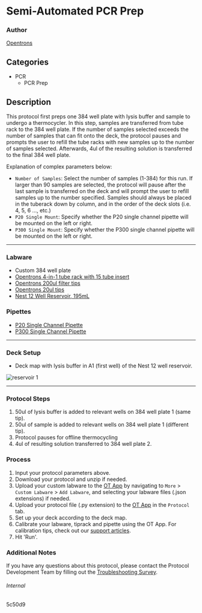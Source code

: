 # Semi-Automated PCR Prep

### Author
[Opentrons](https://opentrons.com/)

## Categories
* PCR
	* PCR Prep

## Description
This protocol first preps one 384 well plate with lysis buffer and sample to undergo a thermocycler. In this step, samples are transferred from tube rack to the 384 well plate. If the number of samples selected exceeds the number of samples that can fit onto the deck, the protocol pauses and prompts the user to refill the tube racks with new samples up to the number of samples selected. Afterwards, 4ul of the resulting solution is transferred to the final 384 well plate.

Explanation of complex parameters below:
* `Number of Samples`: Select the number of samples (1-384) for this run. If larger than 90 samples are selected, the protocol will pause after the last sample is transferred on the deck and will prompt the user to refill samples up to the number specified. Samples should always be placed in the tuberack down by column, and in the order of the deck slots (i.e. 4, 5, 6 ..., etc.)
* `P20 Single Mount`: Specify whether the P20 single channel pipette will be mounted on the left or right.
* `P300 Single Mount`: Specify whether the P300 single channel pipette will be mounted on the left or right.


---

### Labware
* Custom 384 well plate
* [Opentrons 4-in-1 tube rack with 15 tube insert](https://shop.opentrons.com/collections/racks-and-adapters/products/tube-rack-set-1)
* [Opentrons 200ul filter tips](https://shop.opentrons.com/collections/opentrons-tips)
* [Opentrons 20ul tips](https://shop.opentrons.com/collections/opentrons-tips)
* [Nest 12 Well Reservoir, 195mL](https://shop.opentrons.com/collections/reservoirs/products/nest-12-well-reservoir-15-ml)

### Pipettes
* [P20 Single Channel Pipette](https://shop.opentrons.com/collections/ot-2-robot/products/single-channel-electronic-pipette)
* [P300 Single Channel Pipette](https://shop.opentrons.com/collections/ot-2-robot/products/single-channel-electronic-pipette)

---

### Deck Setup
* Deck map with lysis buffer in A1 (first well) of the Nest 12 well reservoir.

![reservoir 1](https://opentrons-protocol-library-website.s3.amazonaws.com/custom-README-images/5c50d9/Screen+Shot+2021-08-26+at+3.26.46+PM.png)

---

### Protocol Steps
1. 50ul of lysis buffer is added to relevant wells on 384 well plate 1 (same tip).
2. 50ul of sample is added to relevant wells on 384 well plate 1 (different tip).
3. Protocol pauses for offline thermocycling
4. 4ul of resulting solution transferred to 384 well plate 2.


### Process
1. Input your protocol parameters above.
2. Download your protocol and unzip if needed.
3. Upload your custom labware to the [OT App](https://opentrons.com/ot-app) by navigating to `More` > `Custom Labware` > `Add Labware`, and selecting your labware files (.json extensions) if needed.
4. Upload your protocol file (.py extension) to the [OT App](https://opentrons.com/ot-app) in the `Protocol` tab.
5. Set up your deck according to the deck map.
6. Calibrate your labware, tiprack and pipette using the OT App. For calibration tips, check out our [support articles](https://support.opentrons.com/en/collections/1559720-guide-for-getting-started-with-the-ot-2).
7. Hit 'Run'.

### Additional Notes
If you have any questions about this protocol, please contact the Protocol Development Team by filling out the [Troubleshooting Survey](https://protocol-troubleshooting.paperform.co/).

###### Internal
5c50d9
